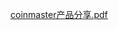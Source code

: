 [coinmaster产品分享.pdf](https://snh48group.yuque.com/attachments/yuque/0/2024/pdf/43256847/1719804626292-75512d78-abb3-4355-bc2b-6066c94ea181.pdf)

